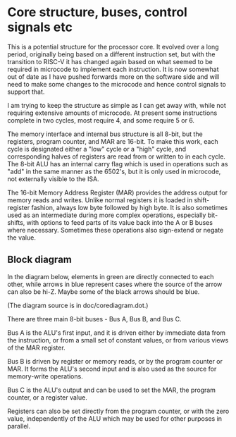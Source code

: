 # Core structure, buses, control signals etc

This is a potential structure for the processor core.  It evolved over
a long period, originally being based on a different instruction set,
but with the transition to RISC-V it has changed again based on what
seemed to be required in microcode to implement each instruction.  It
is now somewhat out of date as I have pushed forwards more on the
software side and will need to make some changes to the microcode and
hence control signals to support that.

I am trying to keep the structure as simple as I can get away with,
while not requiring extensive amounts of microcode.  At present some
instructions complete in two cycles, most require 4, and some require
5 or 6.

The memory interface and internal bus structure is all 8-bit, but the
registers, program counter, and MAR are 16-bit.  To make this work,
each cycle is designated either a "low" cycle or a "high" cycle, and
corresponding halves of registers are read from or written to in each
cycle.  The 8-bit ALU has an internal carry flag which is used in 
operations such as "add" in the same manner as the 6502's, but it is
only used in microcode, not externally visible to the ISA.

The 16-bit Memory Address Register (MAR) provides the address output
for memory reads and writes.  Unlike normal registers it is loaded in
shift-register fashion, always low byte followed by high byte.  It is
also sometimes used as an intermediate during more complex operations,
especially bit-shifts, with options to feed parts of its value back
into the A or B buses where necessary.  Sometimes these operations
also sign-extend or negate the value.

## Block diagram

In the diagram below, elements in green are directly connected to each
other, while arrows in blue represent cases where the source of the
arrow can also be hi-Z.  Maybe some of the black arrows should be
blue.

(The diagram source is in doc/corediagram.dot.)

There are three main 8-bit buses - Bus A, Bus B, and Bus C.

Bus A is the ALU's first input, and it is driven either by immediate
data from the instruction, or from a small set of constant values, or
from various views of the MAR register.

Bus B is driven by register or memory reads, or by the program counter
or MAR.  It forms the ALU's second input and is also used as the
source for memory-write operations.

Bus C is the ALU's output and can be used to set the MAR, the program
counter, or a register value.

Registers can also be set directly from the program counter, or with
the zero value, independently of the ALU which may be used for other
purposes in parallel.

